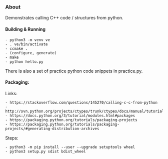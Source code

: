 ### About

Demonstrates calling C++ code / structures from python.

#### Building & Running

    - python3 -m venv ve
    - . ve/bin/activate
    - ccmake .
    - (configure, generate)
    - make
    - python hello.py
    
There is also a set of practice python code snippets in practice.py.

#### Packaging:

Links:

    - https://stackoverflow.com/questions/145270/calling-c-c-from-python
    - http://svn.python.org/projects/ctypes/trunk/ctypes/docs/manual/tutorial.html
    - https://docs.python.org/3/tutorial/modules.html#packages        
    - https://packaging.python.org/tutorials/packaging-projects
    - https://packaging.python.org/tutorials/packaging-projects/#generating-distribution-archives

Steps:

    - python3 -m pip install --user --upgrade setuptools wheel
    - python3 setup.py sdist bdist_wheel
